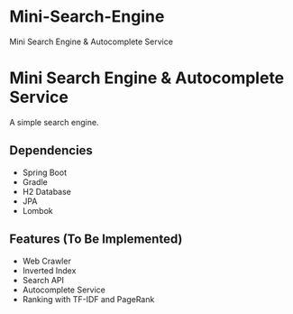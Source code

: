 # Mini-Search-Engine
Mini Search Engine &amp; Autocomplete Service

# Mini Search Engine & Autocomplete Service

A simple search engine.

## Dependencies
- Spring Boot
- Gradle
- H2 Database
- JPA
- Lombok

## Features (To Be Implemented)
- Web Crawler
- Inverted Index
- Search API
- Autocomplete Service
- Ranking with TF-IDF and PageRank